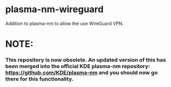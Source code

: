 # plasma-nm-wireguard
Addition to plasma-nm to allow the use WireGuard VPN.

# NOTE:
### This repository is now obsolete. An updated version of this has been merged into the official KDE plasma-nm repository: https://github.com/KDE/plasma-nm and you should now go there for this functionality.
